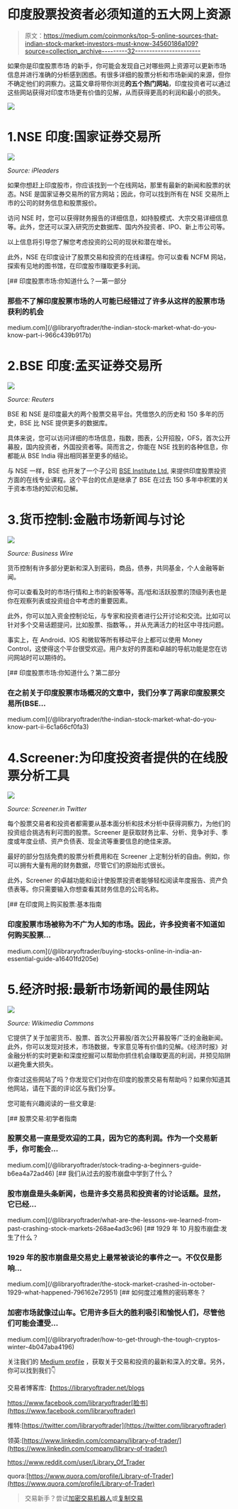 # 印度股票投资者必须知道的五大网上资源

> 原文：<https://medium.com/coinmonks/top-5-online-sources-that-indian-stock-market-investors-must-know-34560186a109?source=collection_archive---------32----------------------->

如果你是印度股票市场 的新手，你可能会发现自己对哪些网上资源可以更新市场信息并进行准确的分析感到困惑。有很多详细的股票分析和市场新闻的来源，但你不确定他们的洞察力。这篇文章将带你浏览**的五个热门网站**，印度投资者可以通过这些网站获得对印度市场更有价值的见解，从而获得更高的利润和最小的损失。

![](img/16241cef485c2a6bc38fa8d27bcb15b0.png)

# 1.NSE 印度:国家证券交易所

![](img/204e90bcc42b720fbe876f365a21346d.png)

*Source: iPleaders*

如果你想赶上印度股市，你应该找到一个在线网站，那里有最新的新闻和股票的状态。NSE 是国家证券交易所的官方网站；因此，你可以找到所有在 NSE 交易所上市的公司的财务信息和股票报价。

访问 NSE 时，您可以获得财务报告的详细信息，如持股模式、大宗交易详细信息等。此外，您还可以深入研究历史数据库、国内外投资者、IPO、新上市公司等。

以上信息将引导您了解您考虑投资的公司的现状和潜在增长。

此外，NSE 在印度设计了股票交易和投资的在线课程。你可以查看 NCFM 网站，探索有见地的图书馆，在印度股市赚取更多利润。

[](/@libraryoftrader/the-indian-stock-market-what-do-you-know-part-i-966c439b917b) [## 印度股票市场:你知道什么？—第一部分

### 那些不了解印度股票市场的人可能已经错过了许多从这样的股票市场获利的机会

medium.com](/@libraryoftrader/the-indian-stock-market-what-do-you-know-part-i-966c439b917b) 

# 2.BSE 印度:孟买证券交易所

![](img/af6823ff16b6dfb822cdf91dda6c83f2.png)

*Source: Reuters*

BSE 和 NSE 是印度最大的两个股票交易平台。凭借悠久的历史和 150 多年的历史，BSE 比 NSE 提供更多的数据库。

具体来说，您可以访问详细的市场信息，指数，图表，公开招股，OFS，首次公开募股，国内投资者，外国投资者等。简而言之，你能在 NSE 找到的各种信息，你都能从 BSE India 得出相同甚至更多的结论。

与 NSE 一样，BSE 也开发了一个子公司 [BSE Institute Ltd.](https://www.bsebti.com/index.html) 来提供印度股票投资方面的在线专业课程。这个平台的优点是继承了 BSE 在过去 150 多年中积累的关于资本市场的知识和见解。

# 3.货币控制:金融市场新闻与讨论

![](img/41755bae162b88c2062ca3d4287915e5.png)

*Source: Business Wire*

货币控制有许多部分更新和深入到密码，商品，债券，共同基金，个人金融等新闻。

你可以查看及时的市场行情和上市的新股等等。高/低和活跃股票的顶级列表也是你在观察列表或投资组合中考虑的重要因素。

此外，你可以加入资金控制论坛，与专家和投资者进行公开讨论和交流。比如可以针对多个交易话题提问，比如股票、指数等。，并从充满活力的社区中寻找问题。

事实上，在 Android、IOS 和微软等所有移动平台上都可以使用 Money Control，这使得这个平台很受欢迎。用户友好的界面和卓越的导航功能是您在访问网站时可以期待的。

[](/@libraryoftrader/the-indian-stock-market-what-do-you-know-part-ii-6c1a66cf0fa3) [## 印度股票市场:你知道什么？第二部分

### 在之前关于印度股票市场概况的文章中，我们分享了两家印度股票交易所(BSE…

medium.com](/@libraryoftrader/the-indian-stock-market-what-do-you-know-part-ii-6c1a66cf0fa3) 

# 4.Screener:为印度投资者提供的在线股票分析工具

![](img/110a1a89d82421fb71c2788fbc84907e.png)

*Source: Screener.in Twitter*

每个股票交易者和投资者都需要从基本面分析和技术分析中获得洞察力，为他们的投资组合挑选有利可图的股票。Screener 是获取财务比率、分析、竞争对手、季度或年度业绩、资产负债表、现金流等重要信息的绝佳来源。

最好的部分包括免费的股票分析费用和在 Screener 上定制分析的自由。例如，你可以拥有大量有用的财务数据，尽管它们的原始形式很长。

此外，Screener 的卓越功能和设计使股票投资者能够轻松阅读年度报告、资产负债表等。你只需要输入你想查看其财务信息的公司名称。

[](/@libraryoftrader/buying-stocks-online-in-india-an-essential-guide-a16401fd205e) [## 在印度网上购买股票:基本指南

### 印度股票市场被称为不广为人知的市场。因此，许多投资者不知道如何购买股票…

medium.com](/@libraryoftrader/buying-stocks-online-in-india-an-essential-guide-a16401fd205e) 

# 5.经济时报:最新市场新闻的最佳网站

![](img/6ce25a24681443ce5f6e5028f81677ff.png)

*Source: Wikimedia Commons*

它提供了关于加密货币、股票、首次公开募股/首次公开募股等广泛的金融新闻。此外，你可以发现对技术，市场数据，专家意见等有价值的见解。《经济时报》对金融分析的实时更新和深度挖掘可以帮助你抓住机会赚取更高的利润，并预见陷阱以避免重大损失。

你查过这些网站了吗？你发现它们对你在印度的股票交易有帮助吗？如果你知道其他网站，请在下面的评论区与我们分享。

您可能有兴趣阅读的一些文章是:

[](/@libraryoftrader/stock-trading-a-beginners-guide-b6ea4a72ad46) [## 股票交易:初学者指南

### 股票交易一直是受欢迎的工具，因为它的高利润。作为一个交易新手，你可能会…

medium.com](/@libraryoftrader/stock-trading-a-beginners-guide-b6ea4a72ad46) [](/@libraryoftrader/what-are-the-lessons-we-learned-from-past-crashing-stock-markets-268ae4ad3c96) [## 我们从过去的股市崩盘中学到了什么？

### 股市崩盘是头条新闻，也是许多交易员和投资者的讨论话题。显然，它已经…

medium.com](/@libraryoftrader/what-are-the-lessons-we-learned-from-past-crashing-stock-markets-268ae4ad3c96) [](/@libraryoftrader/the-stock-market-crashed-in-october-1929-what-happened-796162e72951) [## 1929 年 10 月股市崩盘:发生了什么？

### 1929 年的股市崩盘是交易史上最常被谈论的事件之一。不仅仅是影响…

medium.com](/@libraryoftrader/the-stock-market-crashed-in-october-1929-what-happened-796162e72951) [](/@libraryoftrader/how-to-get-through-the-tough-cryptos-winter-4b047aba4196) [## 如何度过难熬的密码寒冬？

### 加密市场就像过山车。它用许多巨大的胜利吸引和愉悦人们，尽管他们可能会遭受…

medium.com](/@libraryoftrader/how-to-get-through-the-tough-cryptos-winter-4b047aba4196) 

关注我们的 [Medium profile](/@libraryoftrader) ，获取关于交易和投资的最新和深入的文章。另外，你可以找到我们👇

交易者博客库:【https://libraryoftrader.net/blogs 

https://www.facebook.com/libraryoftrader[脸书](https://www.facebook.com/libraryoftrader)

推特:[https://twitter.com/libraryoftrader](https://twitter.com/libraryoftrader)

领英:[https://www.linkedin.com/company/library-of-trader/](https://www.linkedin.com/company/library-of-trader/)

https://www.reddit.com/user/Library_Of_Trader

quora:[https://www.quora.com/profile/Library-of-Trader](https://www.quora.com/profile/Library-of-Trader)

> 交易新手？尝试[加密交易机器人](/coinmonks/crypto-trading-bot-c2ffce8acb2a)或[复制交易](/coinmonks/top-10-crypto-copy-trading-platforms-for-beginners-d0c37c7d698c)